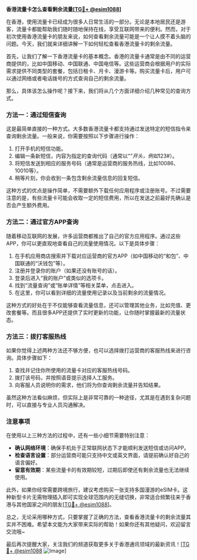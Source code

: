 **香港流量卡怎么查看剩余流量[[TG💪+ @esim1088](https://t.me/s/esim1088)]**

在香港，使用流量卡已经成为很多人日常生活的一部分。无论是本地居民还是游客，流量卡都能帮助我们随时随地保持在线，享受互联网带来的便利。然而，对于初次使用香港流量卡的朋友来说，如何查看剩余流量可能是一个让人摸不着头脑的问题。今天，我们就来详细讲解一下如何轻松查看香港流量卡的剩余流量。

首先，让我们了解一下香港流量卡的基本概念。香港的流量卡通常是由不同的运营商提供的，比如中国移动、中国联通、中国电信等。这些运营商会根据用户的实际需求提供不同类型的套餐，包括日租卡、月卡、漫游卡等。购买流量卡后，用户可以通过网络或者电话拨号的方式查询自己的剩余流量。

那么，具体该怎么操作呢？接下来，我们将从几个方面详细介绍几种常见的查询方式。

### 方法一：通过短信查询

这是最简单直接的一种方式。大多数香港流量卡都支持通过发送特定的短信指令来查询剩余流量。一般来说，你需要按照以下步骤进行操作：

1. 打开手机的短信功能。
2. 编辑一条新短信，内容为指定的查询代码（通常以“*”开头，例如*123#）。
3. 将短信发送到相应的服务号码（通常是运营商的服务热线，比如10086、10010等）。
4. 稍等片刻，你会收到一条包含剩余流量信息的回复短信。

这种方式的优点是操作简单，不需要额外下载任何应用程序或注册账号。不过需要注意的是，有些流量卡可能会收取一定的短信费用，所以在发送之前最好先确认是否会产生额外费用。

### 方法二：通过官方APP查询

随着移动互联网的发展，许多运营商都推出了自己的官方应用程序。通过这些APP，你可以更直观地查看自己的流量使用情况。以下是具体步骤：

1. 在手机应用商店搜索并下载对应运营商的官方APP（如中国移动的“和包”、中国联通的“沃钱包”等）。
2. 注册并登录你的账户（如果还没有账号的话）。
3. 登录后进入“我的账户”或类似的选项卡。
4. 找到“流量查询”或“账单详情”等相关菜单，点击进入。
5. 在这里，你可以看到详细的流量使用记录以及当前剩余的流量情况。

这种方式的好处在于不仅能够查看流量信息，还可以管理其他业务，比如充值、更改套餐等。而且很多APP还提供了实时更新的功能，让你随时掌握最新的流量状态。

### 方法三：拨打客服热线

如果你觉得上述两种方法还不够方便，也可以选择拨打运营商的客服热线来进行咨询。具体步骤如下：

1. 查找并记住你所使用的流量卡对应的客服热线号码。
2. 拨打该号码，并按照语音提示选择人工服务。
3. 向客服人员说明你的需求，他们将为你查询剩余流量并告知结果。

虽然这种方法看似麻烦，但实际上是非常可靠的一种途径，尤其是在遇到复杂问题时，可以直接与专业人员沟通解决。

### 注意事项

在使用以上三种方法的过程中，还有一些小细节需要特别注意：

- **确认网络环境**：确保手机处于正常联网状态下才能顺利发送短信或访问APP。
- **检查语言设置**：部分运营商可能只支持中文或英文界面，请提前确认好自己的语言偏好。
- **留意有效期**：某些流量卡的有效期较短，过期后即使还有剩余流量也无法继续使用。

此外，如果你经常需要跨境旅行，建议考虑购买一张支持多国漫游的eSIM卡。这种新型卡片无需物理插入即可实现全球范围内的无缝切换，非常适合频繁往来于香港与其他国家之间的朋友[[TG💪+ @esim1088](https://t.me/s/esim1088)]。

总之，无论采用哪种方式，只要掌握了正确的方法，查看香港流量卡的剩余流量其实并不困难。希望本文能为大家带来实际的帮助！如果你还有其他疑问，欢迎留言交流哦~

最后再次提醒大家，关注我们的频道获取更多关于香港通讯领域的最新资讯！[[TG💪+ @esim1088](https://t.me/s/esim1088) ![Image](https://i.postimg.cc/4NQfJmqS/Snipaste-2025-05-13-00-14-12.png)]